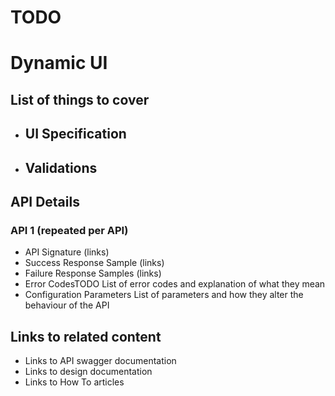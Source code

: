 # TODO

# Dynamic UI

## List of things to cover

* ## UI Specification

* ## Validations

## API Details
### API 1 (repeated per API)
* API Signature (links)
* Success Response Sample  (links)
* Failure Response Samples (links)
* Error CodesTODO
    List of error codes and explanation of what they mean
* Configuration Parameters
    List of parameters and how they alter the behaviour of the API

## Links to related content
* Links to API swagger documentation
* Links to design documentation
* Links to How To articles


